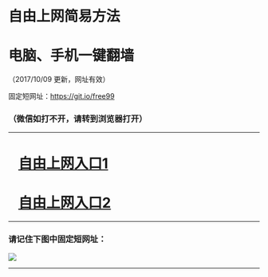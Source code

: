 ﻿# 自由上网简易方法

# 电脑、手机一键翻墙

（2017/10/09 更新，网址有效）

固定短网址：https://git.io/free99

### （微信如打不开，请转到浏览器打开）


***





# &nbsp;&nbsp; <a href="http://ft1121721975.fwq-tz-1001.info/fwqtz01.html?t=100900112239 " target="_blank">自由上网入口1</a>
# &nbsp;&nbsp; <a href="http://ft3022730845.fwq-tz-1002.info/fwqtz02.html?t=100900123337 " target="_blank">自由上网入口2</a>
***

### 请记住下图中固定短网址：

<img src="https://s3-us-west-2.amazonaws.com/fwq-1001/yjfq-20170905okok.png" /> 


***

